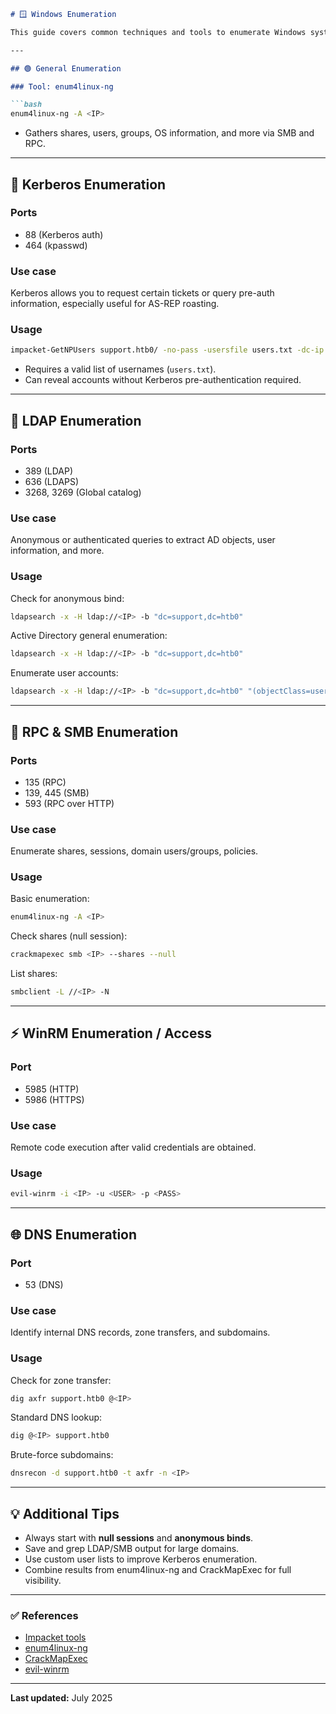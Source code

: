 ````markdown
# 🪟 Windows Enumeration

This guide covers common techniques and tools to enumerate Windows systems during internal or external engagements (e.g., red team, CTF, or pentest scenarios).  

---

## 🟢 General Enumeration

### Tool: enum4linux-ng

```bash
enum4linux-ng -A <IP>
````

* Gathers shares, users, groups, OS information, and more via SMB and RPC.

---

## 🔑 Kerberos Enumeration

### Ports

* 88 (Kerberos auth)
* 464 (kpasswd)

### Use case

Kerberos allows you to request certain tickets or query pre-auth information, especially useful for AS-REP roasting.

### Usage

```bash
impacket-GetNPUsers support.htb0/ -no-pass -usersfile users.txt -dc-ip <IP>
```

* Requires a valid list of usernames (`users.txt`).
* Can reveal accounts without Kerberos pre-authentication required.

---

## 📒 LDAP Enumeration

### Ports

* 389 (LDAP)
* 636 (LDAPS)
* 3268, 3269 (Global catalog)

### Use case

Anonymous or authenticated queries to extract AD objects, user information, and more.

### Usage

Check for anonymous bind:

```bash
ldapsearch -x -H ldap://<IP> -b "dc=support,dc=htb0"
```

Active Directory general enumeration:

```bash
ldapsearch -x -H ldap://<IP> -b "dc=support,dc=htb0"
```

Enumerate user accounts:

```bash
ldapsearch -x -H ldap://<IP> -b "dc=support,dc=htb0" "(objectClass=user)" sAMAccountName
```

---

## 📂 RPC & SMB Enumeration

### Ports

* 135 (RPC)
* 139, 445 (SMB)
* 593 (RPC over HTTP)

### Use case

Enumerate shares, sessions, domain users/groups, policies.

### Usage

Basic enumeration:

```bash
enum4linux-ng -A <IP>
```

Check shares (null session):

```bash
crackmapexec smb <IP> --shares --null
```

List shares:

```bash
smbclient -L //<IP> -N
```

---

## ⚡ WinRM Enumeration / Access

### Port

* 5985 (HTTP)
* 5986 (HTTPS)

### Use case

Remote code execution after valid credentials are obtained.

### Usage

```bash
evil-winrm -i <IP> -u <USER> -p <PASS>
```

---

## 🌐 DNS Enumeration

### Port

* 53 (DNS)

### Use case

Identify internal DNS records, zone transfers, and subdomains.

### Usage

Check for zone transfer:

```bash
dig axfr support.htb0 @<IP>
```

Standard DNS lookup:

```bash
dig @<IP> support.htb0
```

Brute-force subdomains:

```bash
dnsrecon -d support.htb0 -t axfr -n <IP>
```

---

## 💡 Additional Tips

* Always start with **null sessions** and **anonymous binds**.
* Save and grep LDAP/SMB output for large domains.
* Use custom user lists to improve Kerberos enumeration.
* Combine results from enum4linux-ng and CrackMapExec for full visibility.

---

### ✅ References

* [Impacket tools](https://github.com/fortra/impacket)
* [enum4linux-ng](https://github.com/cddmp/enum4linux-ng)
* [CrackMapExec](https://github.com/Porchetta-Industries/CrackMapExec)
* [evil-winrm](https://github.com/Hackplayers/evil-winrm)

---

**Last updated:** July 2025

```


